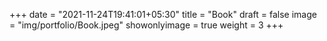 +++
date = "2021-11-24T19:41:01+05:30"
title = "Book"
draft = false
image = "img/portfolio/Book.jpeg"
showonlyimage = true
weight = 3
+++
